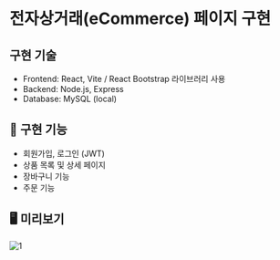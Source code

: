 # 전자상거래(eCommerce) 페이지 구현

## 구현 기술

- Frontend: React, Vite / React Bootstrap 라이브러리 사용
- Backend: Node.js, Express
- Database: MySQL (local)

## 🔐 구현 기능

- 회원가입, 로그인 (JWT)
- 상품 목록 및 상세 페이지
- 장바구니 기능
- 주문 기능

## 🖥️ 미리보기
![1](https://github.com/user-attachments/assets/fda8f082-019e-443a-b57c-fb50d8735785)

